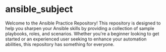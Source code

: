 # ansible_subject
Welcome to the Ansible Practice Repository! This repository is designed to help you sharpen your Ansible skills by providing a collection of sample playbooks, roles, and scenarios. Whether you're a beginner looking to get started or an experienced user seeking to enhance your automation abilities, this repository has something for everyone.
